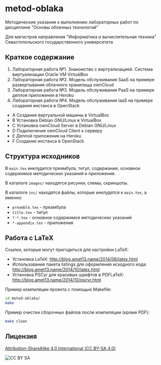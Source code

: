 metod-oblaka
============
Методические указания к выполнению лабораторных работ по дисциплине "Основы облачных технологий"

Для магистров направления "Информатика и вычислительная техника" Севастопольского государственного университета

Краткое содержание
------------------
1. Лабораторная работа №1. Знакомство с виртуализацией. Система виртуализации Oracle VM VirtualBox
2. Лабораторная работа №2. Модель обслуживания SaaS на примере развертывания облачного хранилища ownCloud
3. Лабораторная работа №3. Модель обслуживания PaaS на примере деплоя приложения в Heroku
4. Лабораторная работа №4. Модель обслуживания IaaS на примере создания инстанса в OpenStack
* A Создание виртуальной машины в VirtualBox
* B Установка Debian GNU/Linux в VirtualBox
* C Установка ownCloud Server в Debian GNU/Linux
* D Подключение ownCloud Client к серверу
* E Деплой приложения на Heroku
* F Создание инстанса в OpenStack

Структура исходников
--------------------

В `main.tex` инклудится преамбула, титул, содержание, основное содержимое методических указаний и приложения.

В каталоге `images/` находятся рисунки, схемы, скриншоты.

В каталоге `inc/` находятся файлы, которые инклудятся к `main.tex`, а именно:
* `preamble.tex` - преамбула
* `title.tex` - титул
* `?-*.tex` - основное содержимое методических указаний
* `*-appendix.tex` - приложения

Работа с LaTeX
--------------
Ссылки, которые могут пригодиться для настройки LaTeX:
* Установка LaTeX: http://blog.amet13.name/2014/06/latex.html
* Использование пакета listings для оформления исходного кода: http://blog.amet13.name/2014/10/latex.html
* Установка PSCyr для красивых шрифтов в PDFLaTeX: http://blog.amet13.name/2014/10/pscyr.html

Пример компиляции проекта с помощью Makefile:
```bash
cd metod-oblaka/
make
```

Пример очистки сборочных файлов после компиляции (кроме PDF):
```bash
make clean
```

Лицензия
--------
[Attribution-ShareAlike 4.0 International (CC BY-SA 4.0)](http://creativecommons.org/licenses/by-sa/4.0/deed.ru)

![CC BY SA](https://licensebuttons.net/l/by-sa/4.0/88x31.png)
